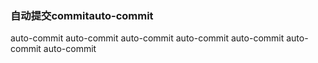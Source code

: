 ### 自动提交commitauto-commit
auto-commit
auto-commit
auto-commit
auto-commit
auto-commit
auto-commit
auto-commit
